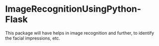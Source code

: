 # ImageRecognitionUsingPython-Flask
This package will have helps in image recognition and further, to identify the facial impressions, etc.
